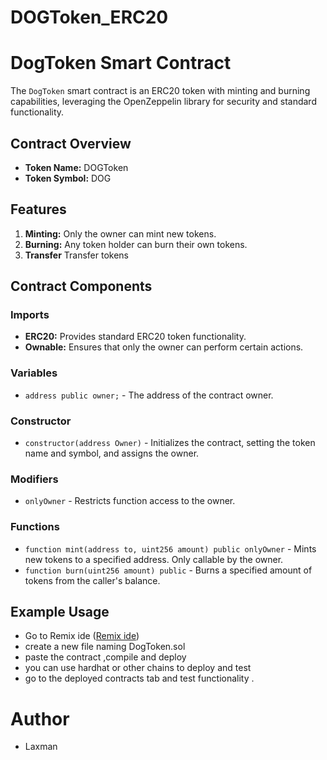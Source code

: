 # DOGToken_ERC20

# DogToken Smart Contract

The `DogToken` smart contract is an ERC20 token with minting and burning capabilities, leveraging the OpenZeppelin library for security and standard functionality.

## Contract Overview

- **Token Name:** DOGToken
- **Token Symbol:** DOG

## Features

1. **Minting:** Only the owner can mint new tokens.
2. **Burning:** Any token holder can burn their own tokens.
3. **Transfer** Transfer tokens 

## Contract Components

### Imports

- **ERC20:** Provides standard ERC20 token functionality.
- **Ownable:** Ensures that only the owner can perform certain actions.

### Variables

- `address public owner;` - The address of the contract owner.

### Constructor

- `constructor(address Owner)` - Initializes the contract, setting the token name and symbol, and assigns the owner.

### Modifiers

- `onlyOwner` - Restricts function access to the owner.

### Functions

- `function mint(address to, uint256 amount) public onlyOwner` - Mints new tokens to a specified address. Only callable by the owner.
- `function burn(uint256 amount) public` - Burns a specified amount of tokens from the caller's balance.

## Example Usage
- Go to Remix ide ([Remix ide](https://remix.ethereum.org/))
- create a new file naming DogToken.sol
- paste the contract ,compile and deploy
- you can use hardhat or other chains to deploy and test 
- go to the deployed contracts tab and test functionality .

# Author 
- Laxman 



